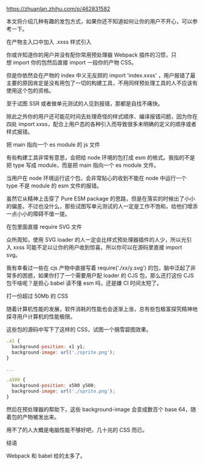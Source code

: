 https://zhuanlan.zhihu.com/p/462831582



本文将介绍几种有趣的发包方式，如果你还不知道如何让你的用户不开心，可以参考一下。

在产物主入口中加入 .xxss 样式引入

你或许知道你的用户并没有配你常用预处理器 Webpack 插件的习惯，只想 import 你的包然后直接 import 一段你的产物 CSS。

但是你依然会在产物的 index 中义无反顾的 import 'index.xxss' ，用户报错了最主要的原因肯定是没有用包了一切的构建工具，不用同样预处理工具的人不应该有使用这个包的资格。

至于试图 SSR 或者做单元测试的人见到报错，那都是自找不痛快。

除此之外你的用户还可能花时间去处理奇怪的样式顺序、编译报错问题，因为你在四处 import xxss，配合上用户态的各种引入而导致很多未明确的定义的顺序或者样式报错。

把 main 指向一个 es module 的 js 文件

有些构建工具非常有意思，会把给 node 环境的包打成 esm 的格式。我指的不是把 type 写成 module，而是把 main 指向一个 es module 文件。

当用户在 node 环境运行这个包，会非常贴心的收到不能在 node 中运行一个 type 不是 module 的 esm 文件的报错。

虽然它从精神上击穿了 Pure ESM package 的思路，但是在落实的时候出了小小的偏差。不过也没什么，那些试图写单元测试的人一定是工作不饱和，给他们增添一点小小的障碍不值一提。

在包里面直接 require SVG 文件

众所周知，使用 SVG loader 的人一定会比样式预处理器插件的人少，所以光引入 xxss 可能不足以让你的用户收到惊喜。所以你可以在源码里直接 import svg。

我有幸看过一些在 cjs 产物中直接写着 require('./xx/y.svg') 的包，脑中泛起了非常多的困惑，如果你打了一个需要用户配 loader 的 CJS 包，那么还打这份 CJS 包干啥呢？是担心 babel 读不懂 esm 吗，还是嫌 CI 时间太短了。

打一份超过 50Mb 的 CSS

随着计算机性能的发展，软件消耗的性能也会逐渐上涨，总有些包极富探究精神地探寻用户计算机的性能极限。

这些包的源码中写下了这样的 CSS，试图一个搞雪碧图效果。

```javascript
.a1 {
  background-position: x1 y1;
  background-image: url('./sprite.png');
}

...

.a500 {
  background-position: x500 y500;
  background-image: url('./sprite.png');
}
```

然后在预处理器的帮助下，这些 background-image 会变成数百个 base 64，随着包的产物被发出来。

用不了的人大概是电脑性能不够好吧，几十兆的 CSS 而已。

结语

Webpack 和 babel 给的太多了。